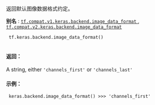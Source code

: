 返回默认图像数据格式约定。

**别名** : [ `tf.compat.v1.keras.backend.image_data_format` ](/api_docs/python/tf/keras/backend/image_data_format), [ `tf.compat.v2.keras.backend.image_data_format` ](/api_docs/python/tf/keras/backend/image_data_format)

```
 tf.keras.backend.image_data_format()
 
```

#### 返回：
A string, either  `'channels_first'`  or  `'channels_last'` 

#### 示例：


```
 keras.backend.image_data_format() >>> 'channels_first'
 
```


